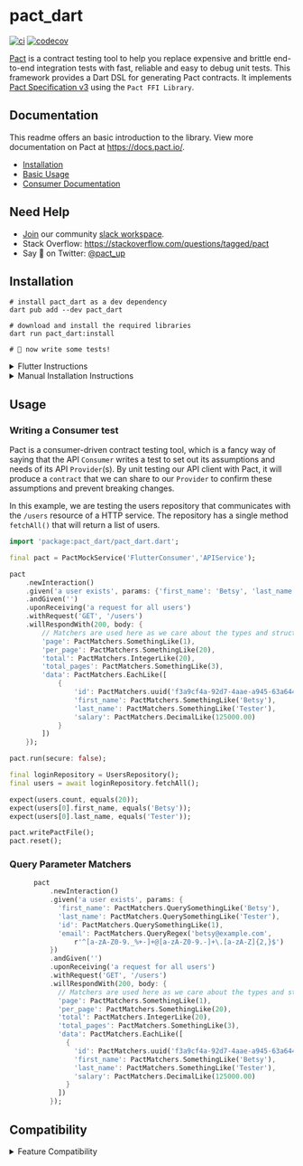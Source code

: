 # pact_dart

[![ci](https://github.com/matthewshirley/pact_dart/actions/workflows/ci.yml/badge.svg)](https://github.com/matthewshirley/pact_dart/actions/workflows/ci.yml)
[![codecov](https://codecov.io/gh/matthewshirley/pact_dart/branch/main/graph/badge.svg?token=N7495X6QCL)](https://codecov.io/gh/matthewshirley/pact_dart)

[Pact][pact-docs] is a contract testing tool to help you replace expensive and brittle end-to-end integration tests with fast, reliable and easy to debug unit tests. This framework provides a Dart DSL for generating Pact contracts. It implements [Pact Specification v3][pact-specification-v3] using the `Pact FFI Library`.

## Documentation

This readme offers an basic introduction to the library. View more documentation on Pact at https://docs.pact.io/.

- [Installation](#installation)
- [Basic Usage](#usage)
- [Consumer Documentation](./doc/consumer.md)

## Need Help

- [Join](<(http://slack.pact.io)>) our community [slack workspace](http://pact-foundation.slack.com/).
- Stack Overflow: https://stackoverflow.com/questions/tagged/pact
- Say 👋 on Twitter: [@pact_up]

## Installation

```shell
# install pact_dart as a dev dependency
dart pub add --dev pact_dart

# download and install the required libraries
dart run pact_dart:install

# 🚀 now write some tests!
```

<details><summary>Flutter Instructions</summary>

### Flutter Installation

```bash
# install pact_dart as a dev dependency
flutter pub add --dev pact_dart

# download and install the required libraries
flutter pub run pact_dart:install

# 🚀 now write some tests!
```

</details>

<details><summary>Manual Installation Instructions</summary>

### Modify Library Location

By default, the `Pact FFI Library` is installed to `/usr/local/lib` on macOS and Linux. However, you can use the `PACT_DART_LIB_DOWNLOAD_PATH` environment variable to modify the installation path.

```
PACT_DART_LIB_DOWNLOAD_PATH=/app/my-other-location dart run pact_dart:install
```

### Manual Installation

Download the latest `Pact FFI Library` [libraries] for your OS, and install onto a standard library search path (for example, we suggest: `/usr/local/lib` on OSX/Linux):

Ensure you have the correct extension for your OS:

- For Mac OSX: `.dylib`
- For Linux: `.so`
- For Windows: `.dll`

```sh
wget https://github.com/pact-foundation/pact-reference/releases/download/libpact_ffi-v0.0.2/libpact_ffi-osx-x86_64.dylib.gz
gunzip libpact_ffi-osx-x86_64.dylib.gz
mv libpact_ffi-osx-x86_64.dylib /usr/local/lib/libpact_ffi.dylib
```

</details>

## Usage

### Writing a Consumer test

Pact is a consumer-driven contract testing tool, which is a fancy way of saying that the API `Consumer` writes a test to set out its assumptions and needs of its API `Provider`(s). By unit testing our API client with Pact, it will produce a `contract` that we can share to our `Provider` to confirm these assumptions and prevent breaking changes.

In this example, we are testing the users repository that communicates with the `/users` resource of a HTTP service. The repository has a single method `fetchAll()` that will return a list of users.

```dart
import 'package:pact_dart/pact_dart.dart';

final pact = PactMockService('FlutterConsumer','APIService');

pact
    .newInteraction()
    .given('a user exists', params: {'first_name': 'Betsy', 'last_name': 'Tester'})
    .andGiven('')
    .uponReceiving('a request for all users')
    .withRequest('GET', '/users')
    .willRespondWith(200, body: {
        // Matchers are used here as we care about the types and structure of the response and not the exact values.
        'page': PactMatchers.SomethingLike(1),
        'per_page': PactMatchers.SomethingLike(20),
        'total': PactMatchers.IntegerLike(20),
        'total_pages': PactMatchers.SomethingLike(3),
        'data': PactMatchers.EachLike([
            {
                'id': PactMatchers.uuid('f3a9cf4a-92d7-4aae-a945-63a6440b528b'),
                'first_name': PactMatchers.SomethingLike('Betsy'),
                'last_name': PactMatchers.SomethingLike('Tester'),
                'salary': PactMatchers.DecimalLike(125000.00)
            }
        ])
    });

pact.run(secure: false);

final loginRepository = UsersRepository();
final users = await loginRepository.fetchAll();

expect(users.count, equals(20));
expect(users[0].first_name, equals('Betsy'));
expect(users[0].last_name, equals('Tester'));

pact.writePactFile();
pact.reset();
```

### Query Parameter Matchers

```dart
      pact
          .newInteraction()
          .given('a user exists', params: {
            'first_name': PactMatchers.QuerySomethingLike('Betsy'),
            'last_name': PactMatchers.QuerySomethingLike('Tester'),
            'id': PactMatchers.QuerySomethingLike(1),
            'email': PactMatchers.QueryRegex('betsy@example.com',
                r'^[a-zA-Z0-9._%+-]+@[a-zA-Z0-9.-]+\.[a-zA-Z]{2,}$')
          })
          .andGiven('')
          .uponReceiving('a request for all users')
          .withRequest('GET', '/users')
          .willRespondWith(200, body: {
            // Matchers are used here as we care about the types and structure of the response and not the exact values.
            'page': PactMatchers.SomethingLike(1),
            'per_page': PactMatchers.SomethingLike(20),
            'total': PactMatchers.IntegerLike(20),
            'total_pages': PactMatchers.SomethingLike(3),
            'data': PactMatchers.EachLike([
              {
                'id': PactMatchers.uuid('f3a9cf4a-92d7-4aae-a945-63a6440b528b'),
                'first_name': PactMatchers.SomethingLike('Betsy'),
                'last_name': PactMatchers.SomethingLike('Tester'),
                'salary': PactMatchers.DecimalLike(125000.00)
              }
            ])
          });
```

## Compatibility

<details><summary>Feature Compatibility</summary>

| Feature                                                                | Supported |
| ---------------------------------------------------------------------- | --------- |
| HTTP Pacts                                                             | ✅         |
| Asychronous message pacts                                              | ❌         |
| Regular expression matching                                            | ✅         |
| Type based matching ("like")                                           | ✅         |
| Flexible array length ("each like")                                    | ✅         |
| Verify a pact that uses the Pact specification v3 format               | ✅         |
| Pact specification v3 matchers                                         | 🔨         |
| Pact specification v3 generators                                       | ❌         |
| Multiple provider states (pact creation)                               | ✅         |
| Multiple provider states (pact verification)                           | ❌         |
| Publish pacts to Pact Broker                                           | ❌         |
| Tag consumer version in Pact Broker when publishing pact               | ❌         |
| Dynamically fetch pacts for provider from Pact Broker for verification | ❌         |
| Dynamically fetch pacts for provider with specified tags               | ❌         |
| Automatically tag consumer/provider with name of git branch            | ❌         |
| Use 'pacts for verification' Pact Broker API                           | ❌         |
| Pending pacts                                                          | ❌         |
| WIP pacts                                                              | ❌         |
| JSON test results output                                               | ❌         |
| XML test results output                                                | ❌         |
| Markdown test results output                                           | ❌         |
| Run a single interaction when verifying a pact                         | ❌         |
| Injecting values from provider state callbacks                         | ❌         |
| Date/Time expressions with generators                                  | ❌         |

- ✅ -- Implemented
- 🔨 -- Partially implemented
- ❌ -- Not implemented

</details>

[pact-docs]: https://docs.pact.io
[pact-specification-v3]: https://github.com/pact-foundation/pact-specification/tree/version-3
[slack]: https://slack.pact.io
[pact website]: https://docs.pact.io/
[slack channel]: https://pact-foundation.slack.com
[@pact_up]: https://twitter.com/pact_up
